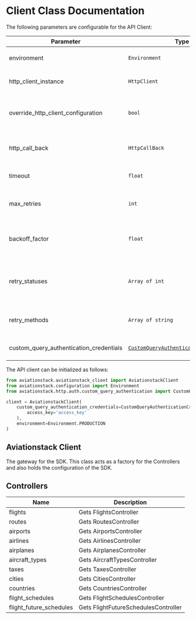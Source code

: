 
# Client Class Documentation

The following parameters are configurable for the API Client:

| Parameter | Type | Description |
|  --- | --- | --- |
| environment | `Environment` | The API environment. <br> **Default: `Environment.PRODUCTION`** |
| http_client_instance | `HttpClient` | The Http Client passed from the sdk user for making requests |
| override_http_client_configuration | `bool` | The value which determines to override properties of the passed Http Client from the sdk user |
| http_call_back | `HttpCallBack` | The callback value that is invoked before and after an HTTP call is made to an endpoint |
| timeout | `float` | The value to use for connection timeout. <br> **Default: 60** |
| max_retries | `int` | The number of times to retry an endpoint call if it fails. <br> **Default: 0** |
| backoff_factor | `float` | A backoff factor to apply between attempts after the second try. <br> **Default: 2** |
| retry_statuses | `Array of int` | The http statuses on which retry is to be done. <br> **Default: [408, 413, 429, 500, 502, 503, 504, 521, 522, 524]** |
| retry_methods | `Array of string` | The http methods on which retry is to be done. <br> **Default: ['GET', 'PUT']** |
| custom_query_authentication_credentials | [`CustomQueryAuthenticationCredentials`](auth/custom-query-parameter.md) | The credential object for Custom Query Parameter |

The API client can be initialized as follows:

```python
from aviationstack.aviationstack_client import AviationstackClient
from aviationstack.configuration import Environment
from aviationstack.http.auth.custom_query_authentication import CustomQueryAuthenticationCredentials

client = AviationstackClient(
    custom_query_authentication_credentials=CustomQueryAuthenticationCredentials(
        access_key='access_key'
    ),
    environment=Environment.PRODUCTION
)
```

## Aviationstack Client

The gateway for the SDK. This class acts as a factory for the Controllers and also holds the configuration of the SDK.

## Controllers

| Name | Description |
|  --- | --- |
| flights | Gets FlightsController |
| routes | Gets RoutesController |
| airports | Gets AirportsController |
| airlines | Gets AirlinesController |
| airplanes | Gets AirplanesController |
| aircraft_types | Gets AircraftTypesController |
| taxes | Gets TaxesController |
| cities | Gets CitiesController |
| countries | Gets CountriesController |
| flight_schedules | Gets FlightSchedulesController |
| flight_future_schedules | Gets FlightFutureSchedulesController |

